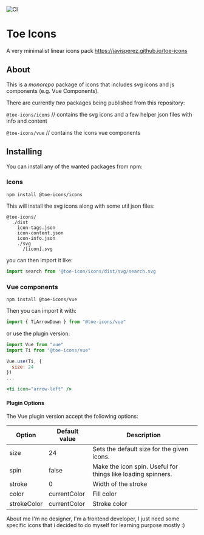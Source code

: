 ![CI](https://github.com/javisperez/toe-icons/workflows/CI/badge.svg?branch=master)

# Toe Icons

<!-- ![CI](https://github.com/javisperez/toe-icons/workflows/CI/badge.svg) -->

A very minimalist linear icons pack https://javisperez.github.io/toe-icons

## About

This is a *monorepo* package of icons that includes svg icons and js components (e.g. Vue Components).

There are currently *two* packages being published from this repository:

`@toe-icons/icons` // contains the svg icons and a few helper json files with info and content

`@toe-icons/vue` // contains the icons vue components

## Installing

You can install any of the wanted packages from npm:

### Icons

```shell
npm install @toe-icons/icons
```

This will install the svg icons along with some util json files:

```
@toe-icons/
  ./dist
    icon-tags.json
    icon-content.json
    icon-info.json
    ./svg
      /[icon].svg
```
you can then import it like:

```js
import search from '@toe-icon/icons/dist/svg/search.svg
```

### Vue components
```shell
npm install @toe-icons/vue
```

Then you can import it with:
```js
import { TiArrowDown } from "@toe-icons/vue"
```
or use the plugin version:

```jsx
import Vue from "vue"
import Ti from "@toe-icons/vue"

Vue.use(Ti, {
  size: 24
})
...

<ti icon="arrow-left" />

```

#### Plugin Options
The Vue plugin version accept the following options:

|  Option  |  Default value  |  Description  |
| -------- | --------------- | ------------- |
|  size  |  24  |  Sets the default size for the given icons.  |
|  spin  |  false  |  Make the icon spin. Useful for things like loading spinners.  |
|  stroke  |  0  |  Width of the stroke  |
|  color  |  currentColor  |  Fill color  |
|  strokeColor  |  currentColor  |  Stroke color  |

About me
I'm no designer, I'm a frontend developer, I just need some specific icons that i decided to do myself for learning purpose mostly :)
